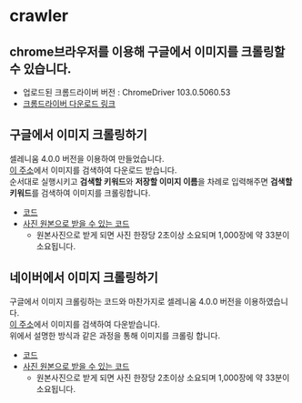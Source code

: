 # crawler
## chrome브라우저를 이용해 구글에서 이미지를 크롤링할 수 있습니다.
- 업로드된 크롬드라이버 버전 : ChromeDriver 103.0.5060.53
- [크롬드라이버 다운로드 링크](https://chromedriver.chromium.org/downloads)

## 구글에서 이미지 크롤링하기
 셀레니움 4.0.0 버전을 이용하여 만들었습니다.<br>
 [이 주소](https://www.google.co.kr/imghp)에서 이미지를 검색하여 다운로드 받습니다.<br>
 순서대로 실행시키고 **검색할 키워드**와 **저장할 이미지 이름**을 차례로 입력해주면 **검색할 키워드**를 검색하여 이미지를 크롤링합니다.<br>
- [코드](https://github.com/blueconecell/crawler/blob/main/crawling_google.ipynb)
- [사진 원본으로 받을 수 있는 코드](https://github.com/blueconecell/crawler/blob/main/crawling_raw_images_google.ipynb)
  - 원본사진으로 받게 되면 사진 한장당 2초이상 소요되며 1,000장에 약 33분이 소요됩니다.

## 네이버에서 이미지 크롤링하기
 구글에서 이미지 크롤링하는 코드와 마찬가지로 셀레니움 4.0.0 버전을 이용하였습니다.<br>
 [이 주소](https://search.naver.com/search.naver?sm=tab_hty.top&where=image&query=)에서 이미지를 검색하여 다운받습니다.<br>
 위에서 설명한 방식과 같은 과정을 통해 이미지를 크롤링 합니다.<br>
- [코드](https://github.com/blueconecell/crawler/blob/main/crawling_naver.ipynb)
- [사진 원본으로 받을 수 있는 코드](https://github.com/blueconecell/crawler/blob/main/crawling_raw_images_naver.ipynb)
  - 원본사진으로 받게 되면 사진 한장당 2초이상 소요되며 1,000장에 약 33분이 소요됩니다.
